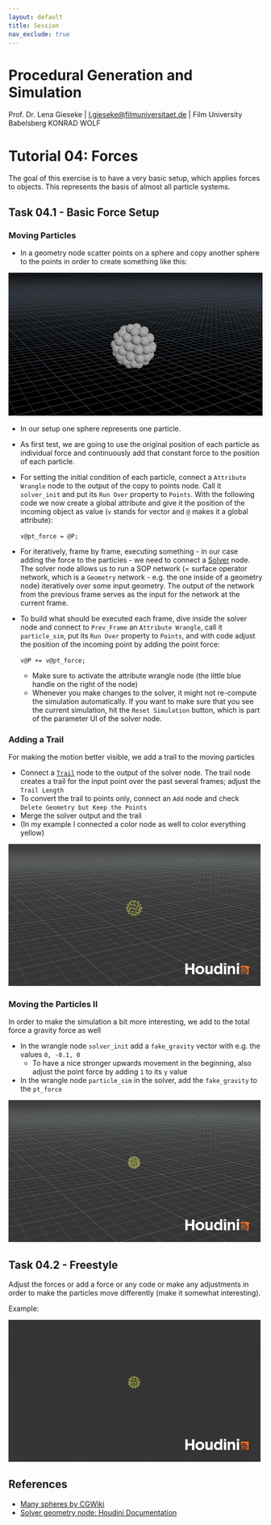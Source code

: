 ```yaml
---
layout: default
title: Session
nav_exclude: true
---
```


# Procedural Generation and Simulation

Prof. Dr. Lena Gieseke \| l.gieseke@filmuniversitaet.de \| Film University Babelsberg KONRAD WOLF

# Tutorial 04: Forces

The goal of this exercise is to have a very basic setup, which applies forces to objects. This represents the basis of almost all particle systems.

## Task 04.1 - Basic Force Setup

### Moving Particles

* In a geometry node scatter points on a sphere and copy another sphere to the points in order to create something like this:

![force_start](img/force_start.png)

* In our setup one sphere represents one particle.
* As first test, we are going to use the original position of each particle as individual force and continuously add that constant force to the position of each particle.
* For setting the initial condition of each particle, connect a `Attribute Wrangle` node to the output of the copy to points node. Call it `solver_init` and put its `Run Over` property to `Points`. With the following code we now create a global attribute and give it the position of the incoming object as value (`v` stands for vector and `@` makes it a global attribute):  

    `v@pt_force = @P;`

* For iteratively, frame by frame, executing something - in our case adding the force to the particles - we need to connect a [Solver](http://www.sidefx.com/docs/houdini/nodes/sop/solver.html) node. The solver node allows us to run a SOP network (= surface operator network, which is a `Geometry` network - e.g. the one inside of a geometry node) iteratively over some input geometry. The output of the network from the previous frame serves as the input for the network at the current frame.
* To build what should be executed each frame, dive inside the solver node and connect to `Prev_Frame` an `Attribute Wrangle`, call it `particle_sim`,  put its `Run Over` property to `Points`, and with code adjust the position of the incoming point by adding the point force: 
 
     `v@P += v@pt_force;`

  * Make sure to activate the attribute wrangle node (the little blue handle on the right of the node) 
  * Whenever you make changes to the solver, it might not re-compute the simulation automatically. If you want to make sure that you see the current simulation, hit the `Reset Simulation` button, which is part of the parameter UI of the solver node.


### Adding a Trail

For making the motion better visible, we add a trail to the moving particles

* Connect a [`Trail`](https://www.sidefx.com/docs/houdini/nodes/sop/trail.html) node to the output of the solver node. The trail node creates a trail for the input point over the past several frames; adjust the `Trail Length`
* To convert the trail to points only, connect an `Add` node and check `Delete Geometry but Keep the Points`
* Merge the solver output and the trail
* (In my example I connected a color node as well to color everything yellow)

![force_point_trail](img/force_point_trail.gif)


### Moving the Particles II

In order to make the simulation a bit more interesting, we add to the total force a gravity force as well

* In the wrangle node `solver_init` add a `fake_gravity` vector with e.g. the values `0, -0.1, 0`
  * To have a nice stronger upwards movement in the beginning, also adjust the point force by adding `1` to its `y` value
* In the wrangle node `particle_sim` in the solver, add the `fake_gravity` to the `pt_force`


![force_point_gravity](img/force_point_gravity.gif)


## Task 04.2 - Freestyle

Adjust the forces or add a force or any code or make any adjustments in order to make the particles move differently (make it somewhat interesting).

Example:

![force_adjusted](img/force_adjusted.gif)



## References

* [Many spheres by CGWiki](http://www.tokeru.com/cgwiki/index.php?title=The_solver_sop)  
* [Solver geometry node: Houdini Documentation](http://www.sidefx.com/docs/houdini/nodes/sop/solver.html)  


